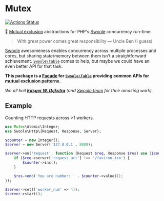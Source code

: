 # Mutex

[![Actions Status](https://github.com/leocavalcante/swoole-mutex/workflows/CI/badge.svg)](https://github.com/leocavalcante/swoole-mutex/actions)

🚦 [Mutual exclusion](https://en.wikipedia.org/wiki/Mutual_exclusion) abstractions for PHP's [Swoole](https://www.swoole.co.uk/) concurrency run-time.

> With great power comes great responsibility — Uncle Ben (I guess)

[Swoole](https://www.swoole.co.uk/) awesomeness enables concurrency across multiple processes and cores, but sharing state/memory between them isn't a straightforward achievement. [`Swoole\Table`](https://www.swoole.co.uk/docs/modules/swoole-table) comes to help, but maybe we could have an even better API for that task.

**This package is a [Facade](https://en.wikipedia.org/wiki/Facade_pattern) for [`Swoole\Table`](https://www.swoole.co.uk/docs/modules/swoole-table) providing common APIs for mutual exclusion patterns.**

_We all hail [**Edsger W. Dijkstra**](https://en.wikipedia.org/wiki/Edsger_W._Dijkstra) (and [Swoole team](https://github.com/orgs/swoole/people) for their amazing work)._

## Example

Counting HTTP requests across >1 workers.

```php
use Mutex\Atomic\Integer;
use Swoole\Http\{Request, Response, Server};

$counter = new Integer();
$server = new Server('127.0.0.1', 8000);

$server->on('request', function (Request $req, Response $res) use ($counter): void {
    if ($req->server['request_uri'] !== '/favicon.ico') {
        $counter->inc();
    }

    $res->end('You are number: ' . $counter->value());
});

$server->set(['worker_num' => 4]);
$server->start();
```
